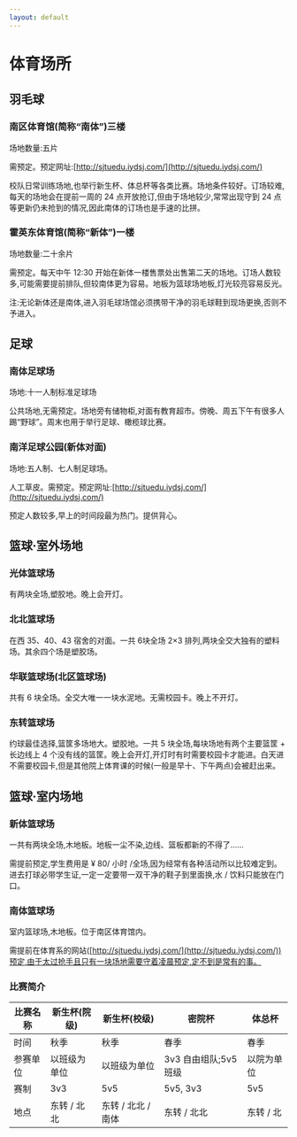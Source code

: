 ```yaml
---
layout: default
---
```


# 体育场所

## 羽毛球

### 南区体育馆(简称“南体”)三楼
场地数量:五片

需预定。预定网址:[http://sjtuedu.iydsj.com/](http://sjtuedu.iydsj.com/)

校队日常训练场地,也举行新生杯、体总杯等各类比赛。场地条件较好。订场较难,每天的场地会在提前一周的 24 点开放抢订,但由于场地较少,常常出现守到 24 点等更新仍未抢到的情况,因此南体的订场也是手速的比拼。

### 霍英东体育馆(简称“新体”)一楼
场地数量:二十余片

需预定。每天中午 12:30 开始在新体一楼售票处出售第二天的场地。订场人数较多,可能需要提前排队,但较南体更为容易。地板为篮球场地板,灯光较亮容易反光。

注:无论新体还是南体,进入羽毛球场馆必须携带干净的羽毛球鞋到现场更换,否则不予进入。


## 足球

### 南体足球场
场地:十一人制标准足球场

公共场地,无需预定。场地旁有储物柜,对面有教育超市。傍晚、周五下午有很多人踢“野球”。周末也用于举行足球、橄榄球比赛。

### 南洋足球公园(新体对面)
场地:五人制、七人制足球场。

人工草皮。需预定。预定网址:[http://sjtuedu.iydsj.com/](http://sjtuedu.iydsj.com/)

预定人数较多,早上的时间段最为热门。提供背心。


## 篮球·室外场地

### 光体篮球场
有两块全场,塑胶地。晚上会开灯。

### 北北篮球场
在西 35、40、43 宿舍的对面。一共 6块全场 2×3 排列,两块全交大独有的塑料场。其余四个场是塑胶场。

### 华联篮球场(北区篮球场)
共有 6 块全场。全交大唯一一块水泥地。无需校园卡。晚上不开灯。

### 东转篮球场
约球最佳选择,篮筐多场地大。塑胶地。一共 5 块全场,每块场地有两个主要篮筐 + 长边线上 4 个没有线的篮筐。晚上会开灯,开灯时有时需要校园卡才能进。白天进不需要校园卡,但是其他院上体育课的时候(一般是早十、下午两点)会被赶出来。

## 篮球·室内场地

### 新体篮球场
一共有两块全场,木地板。地板一尘不染,边线、篮板都新的不得了......

需提前预定,学生费用是 ¥ 80/ 小时 /全场,因为经常有各种活动所以比较难定到。进去打球必带学生证,一定一定要带一双干净的鞋子到里面换,水 / 饮料只能放在门口。

### 南体篮球场
室内篮球场,木地板。位于南区体育馆内。

需提前在体育系的网站([http://sjtuedu.iydsj.com/](http://sjtuedu.iydsj.com/))预定,由于太过抢手且只有一块场地需要守着凌晨预定,定不到是常有的事。

### 比赛简介

| 比赛名称 | 新生杯(院级) | 新生杯(校级) | 密院杯 | 体总杯 |
| --- | --- | --- | --- | --- |
| 时间 | 秋季 | 秋季 | 春季 | 春季 |
| 参赛单位 | 以班级为单位 | 以班级为单位 | 3v3 自由组队;5v5 班级 | 以院为单位 |
| 赛制 | 3v3 | 5v5 | 5v5, 3v3 | 5v5 |
| 地点 | 东转 / 北北 | 东转 / 北北 / 南体 | 东转 / 北北 | 东转 / 北 |
